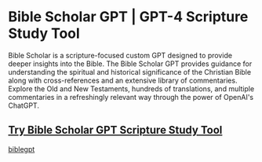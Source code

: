 # Bible Scholar GPT | GPT-4 Scripture Study Tool
Bible Scholar is a scripture-focused custom GPT designed to provide deeper insights into the Bible. The Bible Scholar GPT provides guidance for understanding the spiritual and historical significance of the Christian Bible along with cross-references and an extensive library of commentaries. Explore the Old and New Testaments, hundreds of translations, and multiple commentaries in a refreshingly relevant way through the power of OpenAI's ChatGPT.

## [Try Bible Scholar GPT Scripture Study Tool](https://chat.openai.com/g/g-6JsgCX1ZZ-bible-scholar-in-depth-scripture-study-tool)

[biblegpt](https://github.com/RyanShook/biblegpt/assets/225063/30207b0b-a0fe-443a-818b-30cba0e877df)
